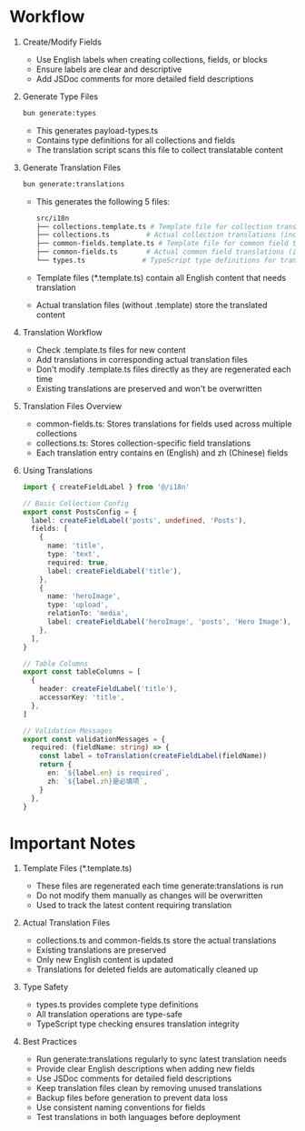 # Workflow

1. Create/Modify Fields

   - Use English labels when creating collections, fields, or blocks
   - Ensure labels are clear and descriptive
   - Add JSDoc comments for more detailed field descriptions

2. Generate Type Files

   ```bash
   bun generate:types
   ```

   - This generates payload-types.ts
   - Contains type definitions for all collections and fields
   - The translation script scans this file to collect translatable content

3. Generate Translation Files

   ```bash
   bun generate:translations
   ```

   - This generates the following 5 files:

     ```bash
     src/i18n
     ├── collections.template.ts # Template file for collection translations
     ├── collections.ts         # Actual collection translations (includes translated content)
     ├── common-fields.template.ts # Template file for common field translations
     ├── common-fields.ts       # Actual common field translations (includes translated content)
     └── types.ts              # TypeScript type definitions for translations
     ```

   - Template files (\*.template.ts) contain all English content that needs translation
   - Actual translation files (without .template) store the translated content

4. Translation Workflow

   - Check .template.ts files for new content
   - Add translations in corresponding actual translation files
   - Don't modify .template.ts files directly as they are regenerated each time
   - Existing translations are preserved and won't be overwritten

5. Translation Files Overview

   - common-fields.ts: Stores translations for fields used across multiple collections
   - collections.ts: Stores collection-specific field translations
   - Each translation entry contains en (English) and zh (Chinese) fields

6. Using Translations

   ```typescript
   import { createFieldLabel } from '@/i18n'

   // Basic Collection Config
   export const PostsConfig = {
     label: createFieldLabel('posts', undefined, 'Posts'),
     fields: [
       {
         name: 'title',
         type: 'text',
         required: true,
         label: createFieldLabel('title'),
       },
       {
         name: 'heroImage',
         type: 'upload',
         relationTo: 'media',
         label: createFieldLabel('heroImage', 'posts', 'Hero Image'),
       },
     ],
   }

   // Table Columns
   export const tableColumns = [
     {
       header: createFieldLabel('title'),
       accessorKey: 'title',
     },
   ]

   // Validation Messages
   export const validationMessages = {
     required: (fieldName: string) => {
       const label = toTranslation(createFieldLabel(fieldName))
       return {
         en: `${label.en} is required`,
         zh: `${label.zh}是必填项`,
       }
     },
   }
   ```

# Important Notes

1. Template Files (\*.template.ts)

   - These files are regenerated each time generate:translations is run
   - Do not modify them manually as changes will be overwritten
   - Used to track the latest content requiring translation

2. Actual Translation Files

   - collections.ts and common-fields.ts store the actual translations
   - Existing translations are preserved
   - Only new English content is updated
   - Translations for deleted fields are automatically cleaned up

3. Type Safety

   - types.ts provides complete type definitions
   - All translation operations are type-safe
   - TypeScript type checking ensures translation integrity

4. Best Practices

   - Run generate:translations regularly to sync latest translation needs
   - Provide clear English descriptions when adding new fields
   - Use JSDoc comments for detailed field descriptions
   - Keep translation files clean by removing unused translations
   - Backup files before generation to prevent data loss
   - Use consistent naming conventions for fields
   - Test translations in both languages before deployment
